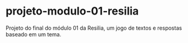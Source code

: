 # projeto-modulo-01-resilia
Projeto do final do módulo 01 da Resilia, um jogo de textos e respostas baseado em um tema.
